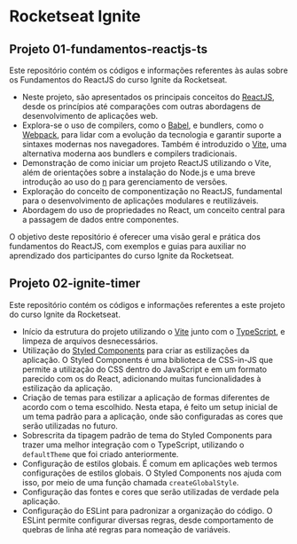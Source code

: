 # Rocketseat Ignite

## Projeto 01-fundamentos-reactjs-ts

Este repositório contém os códigos e informações referentes às aulas sobre os Fundamentos do ReactJS do curso Ignite da Rocketseat.

- Neste projeto, são apresentados os principais conceitos do [ReactJS](https://reactjs.org/), desde os princípios até comparações com outras abordagens de desenvolvimento de aplicações web.
- Explora-se o uso de compilers, como o [Babel](https://babeljs.io/), e bundlers, como o [Webpack](https://webpack.js.org/), para lidar com a evolução da tecnologia e garantir suporte a sintaxes modernas nos navegadores. Também é introduzido o [Vite](https://vitejs.dev/), uma alternativa moderna aos bundlers e compilers tradicionais.
- Demonstração de como iniciar um projeto ReactJS utilizando o Vite, além de orientações sobre a instalação do Node.js e uma breve introdução ao uso do [n](https://github.com/tj/n) para gerenciamento de versões.
- Exploração do conceito de componentização no ReactJS, fundamental para o desenvolvimento de aplicações modulares e reutilizáveis.
- Abordagem do uso de propriedades no React, um conceito central para a passagem de dados entre componentes.

O objetivo deste repositório é oferecer uma visão geral e prática dos fundamentos do ReactJS, com exemplos e guias para auxiliar no aprendizado dos participantes do curso Ignite da Rocketseat.

## Projeto 02-ignite-timer

Este repositório contém os códigos e informações referentes a este projeto do curso Ignite da Rocketseat.

- Início da estrutura do projeto utilizando o [Vite](https://vitejs.dev/) junto com o [TypeScript](https://www.typescriptlang.org/), e limpeza de arquivos desnecessários.
- Utilização do [Styled Components](https://styled-components.com/) para criar as estilizações da aplicação. O Styled Components é uma biblioteca de CSS-in-JS que permite a utilização do CSS dentro do JavaScript e em um formato parecido com os do React, adicionando muitas funcionalidades à estilização da aplicação.
- Criação de temas para estilizar a aplicação de formas diferentes de acordo com o tema escolhido. Nesta etapa, é feito um setup inicial de um tema padrão para a aplicação, onde são configuradas as cores que serão utilizadas no futuro.
- Sobrescrita da tipagem padrão de tema do Styled Components para trazer uma melhor integração com o TypeScript, utilizando o `defaultTheme` que foi criado anteriormente.
- Configuração de estilos globais. É comum em aplicações web termos configurações de estilos globais. O Styled Components nos ajuda com isso, por meio de uma função chamada `createGlobalStyle`.
- Configuração das fontes e cores que serão utilizadas de verdade pela aplicação.
- Configuração do ESLint para padronizar a organização do código. O ESLint permite configurar diversas regras, desde comportamento de quebras de linha até regras para nomeação de variáveis.
